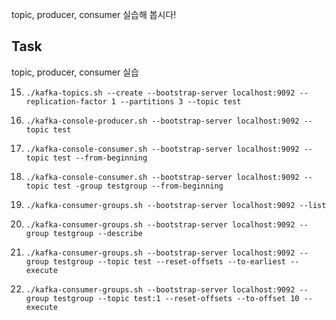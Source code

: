 topic, producer, consumer 실습해 봅시다!

## Task

topic, producer, consumer 실습

15. `./kafka-topics.sh --create --bootstrap-server localhost:9092 --replication-factor 1 --partitions 3 --topic test`

16. `./kafka-console-producer.sh --bootstrap-server localhost:9092 --topic test`

17. `./kafka-console-consumer.sh --bootstrap-server localhost:9092 --topic test --from-beginning`

18. `./kafka-console-consumer.sh --bootstrap-server localhost:9092 --topic test -group testgroup --from-beginning`

19. `./kafka-consumer-groups.sh --bootstrap-server localhost:9092 --list`

20. `./kafka-consumer-groups.sh --bootstrap-server localhost:9092 --group testgroup --describe`

21. `./kafka-consumer-groups.sh --bootstrap-server localhost:9092 --group testgroup --topic test --reset-offsets --to-earliest --execute`

22. `./kafka-consumer-groups.sh --bootstrap-server localhost:9092 --group testgroup --topic test:1 --reset-offsets --to-offset 10 --execute`

